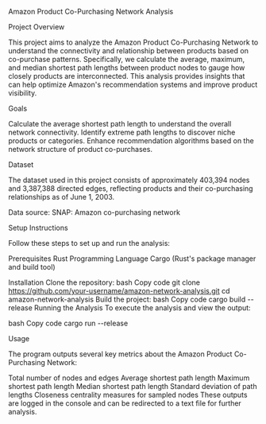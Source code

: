 Amazon Product Co-Purchasing Network Analysis

Project Overview

This project aims to analyze the Amazon Product Co-Purchasing Network to understand the connectivity and relationship between products based on co-purchase patterns. Specifically, we calculate the average, maximum, and median shortest path lengths between product nodes to gauge how closely products are interconnected. This analysis provides insights that can help optimize Amazon's recommendation systems and improve product visibility.

Goals

Calculate the average shortest path length to understand the overall network connectivity.
Identify extreme path lengths to discover niche products or categories.
Enhance recommendation algorithms based on the network structure of product co-purchases.

Dataset

The dataset used in this project consists of approximately 403,394 nodes and 3,387,388 directed edges, reflecting products and their co-purchasing relationships as of June 1, 2003.

Data source: SNAP: Amazon co-purchasing network

Setup Instructions

Follow these steps to set up and run the analysis:


Prerequisites
Rust Programming Language
Cargo (Rust's package manager and build tool)

Installation
Clone the repository:
bash
Copy code
git clone https://github.com/your-username/amazon-network-analysis.git
cd amazon-network-analysis
Build the project:
bash
Copy code
cargo build --release
Running the Analysis
To execute the analysis and view the output:

bash
Copy code
cargo run --release

Usage

The program outputs several key metrics about the Amazon Product Co-Purchasing Network:

Total number of nodes and edges
Average shortest path length
Maximum shortest path length
Median shortest path length
Standard deviation of path lengths
Closeness centrality measures for sampled nodes
These outputs are logged in the console and can be redirected to a text file for further analysis.
